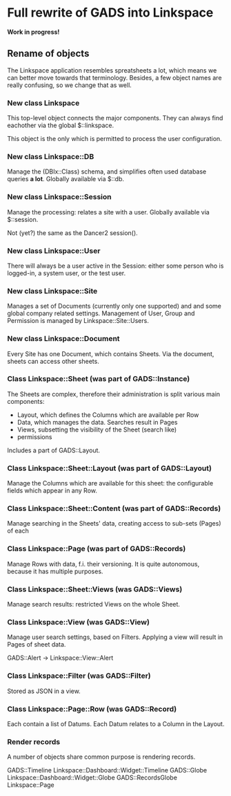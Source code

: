 
# Full rewrite of GADS into Linkspace

**Work in progress!**

## Rename of objects

The Linkspace application resembles spreatsheets a lot, which means
we can better move towards that terminology.  Besides, a few object
names are really confusing, so we change that as well.

### New class Linkspace

This top-level object connects the major components.  They can
always find eachother via the global $::linkspace.

This object is the only which is permitted to process the user
configuration.

### New class Linkspace::DB

Manage the (DBIx::Class) schema, and simplifies often used database
queries **a lot**.  Globally available via $::db.

### New class Linkspace::Session

Manage the processing: relates a site with a user.  Globally available
via $::session.

Not (yet?) the same as the Dancer2 session().

### New class Linkspace::User

There will always be a user active in the Session: either some person
who is logged-in, a system user, or the test user.

### New class Linkspace::Site

Manages a set of Documents (currently only one supported) and
and some global company related settings.  Management of User, Group
and Permission is managed by Linkspace::Site::Users.

### New class Linkspace::Document

Every Site has one Document, which contains Sheets.  Via the document,
sheets can access other sheets.

### Class Linkspace::Sheet (was part of GADS::Instance)

The Sheets are complex, therefore their administration is split various
main components:
 - Layout, which defines the Columns which are available per Row
 - Data, which manages the data.  Searches result in Pages
 - Views, subsetting the visibility of the Sheet (search like)
 - permissions

Includes a part of GADS::Layout.

### Class Linkspace::Sheet::Layout (was part of GADS::Layout)

Manage the Columns which are available for this sheet: the configurable
fields which appear in any Row.

### Class Linkspace::Sheet::Content (was part of GADS::Records)

Manage searching in the Sheets' data, creating access to sub-sets (Pages)
of each

### Class Linkspace::Page (was part of GADS::Records)

Manage Rows with data, f.i. their versioning.  It is quite autonomous,
because it has multiple purposes.

### Class Linkspace::Sheet::Views (was GADS::Views)

Manage search results: restricted Views on the whole Sheet.

### Class Linkspace::View (was GADS::View)

Manage user search settings, based on Filters.  Applying a view will
result in Pages of sheet data.

  GADS::Alert -> Linkspace::View::Alert

### Class Linkspace::Filter (was GADS::Filter)
Stored as JSON in a view.

### Class Linkspace::Page::Row (was GADS::Record)

Each contain a list of Datums.  Each Datum relates to a Column in the
Layout.

### Render records

A number of objects share common purpose is rendering records.

   GADS::Timeline         Linkspace::Dashboard::Widget::Timeline
   GADS::Globe            Linkspace::Dashboard::Widget::Globe
   GADS::RecordsGlobe     Linkspace::Page

